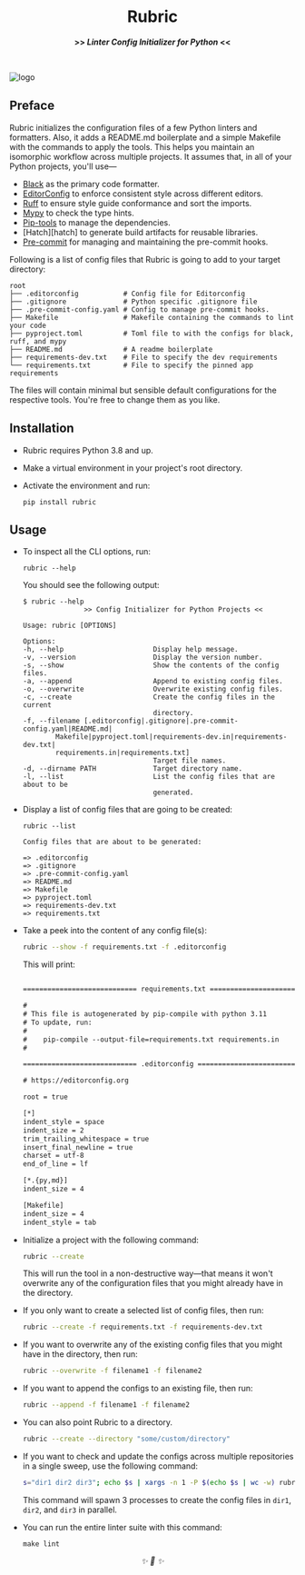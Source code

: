 
<div align="center">

<h1>Rubric</h1>
<strong>>> <i>Linter Config Initializer for Python</i> <<</strong>

&nbsp;

</div>

![logo]


## Preface

Rubric initializes the configuration files of a few Python linters and formatters. Also,
it adds a README.md boilerplate and a simple Makefile with the commands to apply the
tools. This helps you maintain an isomorphic workflow across multiple projects. It
assumes that, in all of your Python projects, you'll use—

* [Black][black] as the primary code formatter.
* [EditorConfig][editor-config] to enforce consistent style across different editors.
* [Ruff][ruff] to ensure style guide conformance and sort the imports.
* [Mypy][mypy] to check the type hints.
* [Pip-tools][pip-tools] to manage the dependencies.
* [Hatch][hatch] to generate build artifacts for reusable libraries.
* [Pre-commit][pre-commit] for managing and maintaining the pre-commit hooks.


Following is a list of config files that Rubric is going to add to your target
directory:

```
root
├── .editorconfig           # Config file for Editorconfig
├── .gitignore              # Python specific .gitignore file
├── .pre-commit-config.yaml # Config to manage pre-commit hooks.
├── Makefile                # Makefile containing the commands to lint your code
├── pyproject.toml          # Toml file to with the configs for black, ruff, and mypy
├── README.md               # A readme boilerplate
├── requirements-dev.txt    # File to specify the dev requirements
└── requirements.txt        # File to specify the pinned app requirements
```

The files will contain minimal but sensible default configurations for the respective
tools. You're free to change them as you like.

## Installation

* Rubric requires Python 3.8 and up.
* Make a virtual environment in your project's root directory.
* Activate the environment and run:

    ```
    pip install rubric
    ```

## Usage

* To inspect all the CLI options, run:

    ```
    rubric --help
    ```

    You should see the following output:

    ```
    $ rubric --help
                   >> Config Initializer for Python Projects <<

    Usage: rubric [OPTIONS]

    Options:
    -h, --help                      Display help message.
    -v, --version                   Display the version number.
    -s, --show                      Show the contents of the config files.
    -a, --append                    Append to existing config files.
    -o, --overwrite                 Overwrite existing config files.
    -c, --create                    Create the config files in the current
                                    directory.
    -f, --filename [.editorconfig|.gitignore|.pre-commit-config.yaml|README.md|
            Makefile|pyproject.toml|requirements-dev.in|requirements-dev.txt|
            requirements.in|requirements.txt]
                                    Target file names.
    -d, --dirname PATH              Target directory name.
    -l, --list                      List the config files that are about to be
                                    generated.

    ```

* Display a list of config files that are going to be created:

    ```
    rubric --list
    ```

    ```
    Config files that are about to be generated:

    => .editorconfig
    => .gitignore
    => .pre-commit-config.yaml
    => README.md
    => Makefile
    => pyproject.toml
    => requirements-dev.txt
    => requirements.txt
    ```

* Take a peek into the content of any config file(s):

    ```sh
    rubric --show -f requirements.txt -f .editorconfig
    ```

    This will print:

    ```txt

    ============================ requirements.txt ============================

    #
    # This file is autogenerated by pip-compile with python 3.11
    # To update, run:
    #
    #    pip-compile --output-file=requirements.txt requirements.in
    #

    ============================ .editorconfig ============================

    # https://editorconfig.org

    root = true

    [*]
    indent_style = space
    indent_size = 2
    trim_trailing_whitespace = true
    insert_final_newline = true
    charset = utf-8
    end_of_line = lf

    [*.{py,md}]
    indent_size = 4

    [Makefile]
    indent_size = 4
    indent_style = tab
    ```

* Initialize a project with the following command:

    ```sh
    rubric --create
    ```

    This will run the tool in a non-destructive way—that means it won't overwrite any of
    the configuration files that you might already have in the directory.

* If you only want to create a selected list of config files, then run:

    ```sh
    rubric --create -f requirements.txt -f requirements-dev.txt
    ```

* If you want to overwrite any of the existing config files that you might have in the
directory, then run:

    ```sh
    rubric --overwrite -f filename1 -f filename2
    ```

* If you want to append the configs to an existing file, then run:

    ```sh
    rubric --append -f filename1 -f filename2
    ```

* You can also point Rubric to a directory.

    ```sh
    rubric --create --directory "some/custom/directory"
    ```

* If you want to check and update the configs across multiple repositories in a single
sweep, use the following command:

    ```sh
    s="dir1 dir2 dir3"; echo $s | xargs -n 1 -P $(echo $s | wc -w) rubric -c -d
    ```

    This command will spawn 3 processes to create the config files in `dir1`, `dir2`,
    and `dir3` in parallel.

* You can run the entire linter suite with this command:

    ```
    make lint
    ```

[logo]: https://user-images.githubusercontent.com/30027932/122619075-6a87b700-d0b1-11eb-9d6b-355446910cc1.png
[black]: https://github.com/psf/black
[editor-config]: https://editorconfig.org/
[ruff]: https://github.com/charliermarsh/ruff
[mypy]: https://github.com/python/mypy
[pip-tools]: https://github.com/jazzband/pip-tools
[pre-commit]: https://pre-commit.com/

<div align="center">
<i> ✨ 🍰 ✨ </i>
</div>
